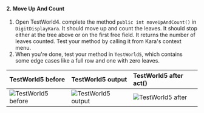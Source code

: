 #### 2. Move Up And Count

1. Open TestWorld4. complete the method `public int moveUpAndCount()` in `DigitDisplayKara`.
   It should move up and count the leaves. It should stop either at the tree above or on the first free field. It returns the number of leaves counted.
   Test your method by calling it from Kara's context menu. 
2. When you're done, test your method in `TestWorld5`, which contains some edge cases like a full row and one with zero leaves.

| TestWorld5 before| TestWorld5 output                           | TestWorld5 after act()                      |
|:--|:----------------------------------------------|:--------------------------------------------|
|  ![TestWorld5 before](/karaclock/02_move_up_and_count/testworld5-before.jpg) | ![TestWorld5 output](/karaclock/02_move_up_and_count/testworld5-output.jpg) | ![TestWorld5 after](/karaclock/02_move_up_and_count/testworld5-after.jpg) |
